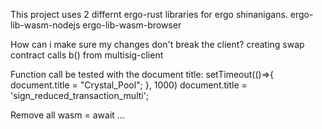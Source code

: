 This project uses 2 differnt ergo-rust libraries for ergo shinanigans.
ergo-lib-wasm-nodejs 
ergo-lib-wasm-browser

How can i make sure my changes don't break the client?
creating swap contract calls b() from multisig-client

Function call be tested with the document title:
setTimeout(()=>{
  document.title = "Crystal_Pool";
}, 1000)
document.title = 'sign_reduced_transaction_multi';

Remove all wasm = await ...
